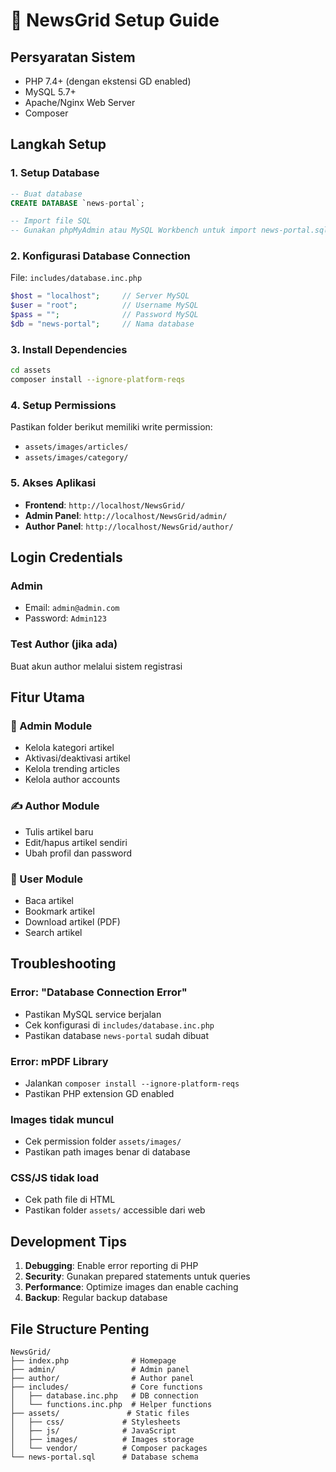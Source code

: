 # 🚀 NewsGrid Setup Guide

## Persyaratan Sistem
- PHP 7.4+ (dengan ekstensi GD enabled)
- MySQL 5.7+
- Apache/Nginx Web Server
- Composer

## Langkah Setup

### 1. Setup Database
```sql
-- Buat database
CREATE DATABASE `news-portal`;

-- Import file SQL
-- Gunakan phpMyAdmin atau MySQL Workbench untuk import news-portal.sql
```

### 2. Konfigurasi Database Connection
File: `includes/database.inc.php`
```php
$host = "localhost";     // Server MySQL
$user = "root";          // Username MySQL  
$pass = "";              // Password MySQL
$db = "news-portal";     // Nama database
```

### 3. Install Dependencies
```bash
cd assets
composer install --ignore-platform-reqs
```

### 4. Setup Permissions
Pastikan folder berikut memiliki write permission:
- `assets/images/articles/`
- `assets/images/category/`

### 5. Akses Aplikasi
- **Frontend**: `http://localhost/NewsGrid/`
- **Admin Panel**: `http://localhost/NewsGrid/admin/`
- **Author Panel**: `http://localhost/NewsGrid/author/`

## Login Credentials

### Admin
- Email: `admin@admin.com`
- Password: `Admin123`

### Test Author (jika ada)
Buat akun author melalui sistem registrasi

## Fitur Utama

### 🔐 Admin Module
- Kelola kategori artikel
- Aktivasi/deaktivasi artikel
- Kelola trending articles
- Kelola author accounts

### ✍️ Author Module  
- Tulis artikel baru
- Edit/hapus artikel sendiri
- Ubah profil dan password

### 👤 User Module
- Baca artikel
- Bookmark artikel
- Download artikel (PDF)
- Search artikel

## Troubleshooting

### Error: "Database Connection Error"
- Pastikan MySQL service berjalan
- Cek konfigurasi di `includes/database.inc.php`
- Pastikan database `news-portal` sudah dibuat

### Error: mPDF Library
- Jalankan `composer install --ignore-platform-reqs`
- Pastikan PHP extension GD enabled

### Images tidak muncul
- Cek permission folder `assets/images/`
- Pastikan path images benar di database

### CSS/JS tidak load
- Cek path file di HTML
- Pastikan folder `assets/` accessible dari web

## Development Tips

1. **Debugging**: Enable error reporting di PHP
2. **Security**: Gunakan prepared statements untuk queries
3. **Performance**: Optimize images dan enable caching
4. **Backup**: Regular backup database

## File Structure Penting
```
NewsGrid/
├── index.php              # Homepage
├── admin/                 # Admin panel
├── author/                # Author panel  
├── includes/              # Core functions
│   ├── database.inc.php   # DB connection
│   └── functions.inc.php  # Helper functions
├── assets/               # Static files
│   ├── css/             # Stylesheets
│   ├── js/              # JavaScript
│   ├── images/          # Images storage
│   └── vendor/          # Composer packages
└── news-portal.sql      # Database schema
```

